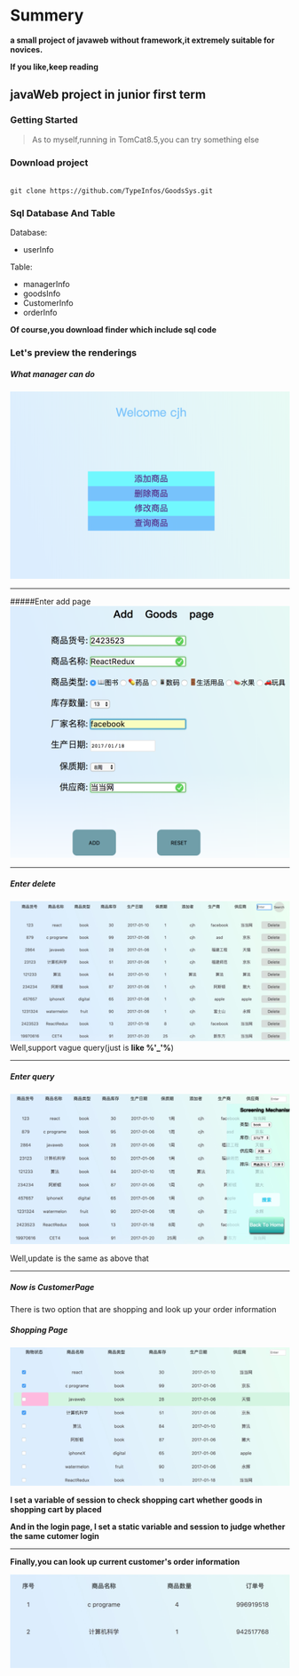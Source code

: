 # Summery
__a small project of javaweb without framework,it extremely suitable for novices.__

__If you like,keep reading__

## javaWeb project in junior first term

### Getting Started
>As to myself,running in TomCat8.5,you can try something else

### Download project
<pre><code>
git clone https://github.com/TypeInfos/GoodsSys.git
</pre></code>

### Sql Database And Table
Database:

* userInfo

Table:

* managerInfo
* goodsInfo
* CustomerInfo
* orderInfo

**Of course,you download finder which include sql code**

### Let's preview the renderings

##### What manager can do
![managerFunction](illustrateImg/manager.png)
****

#####Enter add page
![addPage](illustrateImg/add.png)
****
##### Enter delete
![deletePage](illustrateImg/delete.png)
Well,support vague query(just is __like %'_'%__)
****
##### Enter query
![queryPage](illustrateImg/query.png)

Well,update is the same as above that
****
##### Now is CustomerPage

There is two option that are shopping and look up your order information

##### Shopping Page
![shoppingPage](illustrateImg/customerShopping.png)

**I set a variable of session to check shopping cart whether goods in shopping cart by placed**


**And in the login page, I set a static variable and session to judge whether the same cutomer login**
****
__Finally,you can look up current customer's order information__

![orderInfoPage](illustrateImg/customerShopResult.png)
